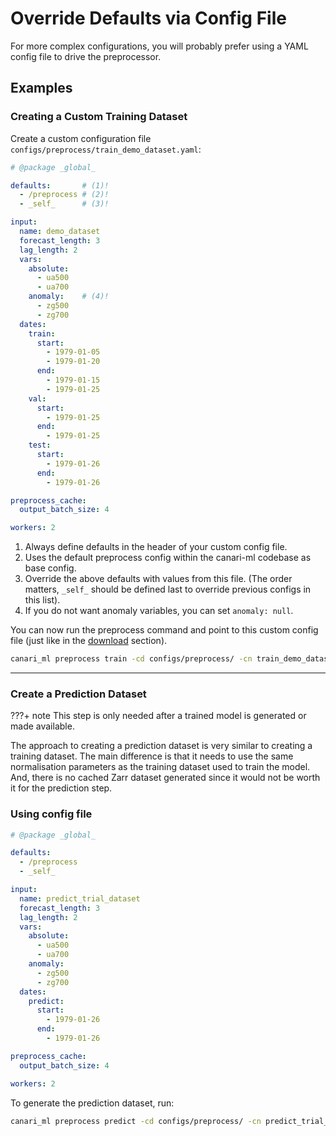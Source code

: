 # Override Defaults via Config File

For more complex configurations, you will probably prefer using a YAML config file to drive the preprocessor.

## Examples

### Creating a Custom Training Dataset

Create a custom configuration file `configs/preprocess/train_demo_dataset.yaml`:

```yaml title="configs/preprocess/train_demo_dataset.yaml" linenums="1"
# @package _global_

defaults:       # (1)!
  - /preprocess # (2)!
  - _self_      # (3)!

input:
  name: demo_dataset
  forecast_length: 3
  lag_length: 2
  vars:
    absolute:
      - ua500
      - ua700
    anomaly:    # (4)!
      - zg500
      - zg700
  dates:
    train:
      start:
        - 1979-01-05
        - 1979-01-20
      end:
        - 1979-01-15
        - 1979-01-25
    val:
      start:
        - 1979-01-25
      end:
        - 1979-01-25
    test:
      start:
        - 1979-01-26
      end:
        - 1979-01-26

preprocess_cache:
  output_batch_size: 4

workers: 2
```

1. Always define defaults in the header of your custom config file.
2. Uses the default preprocess config within the canari-ml codebase as base config.
3. Override the above defaults with values from this file. (The order matters, `_self_` should be defined last to override previous configs in this list).
4. If you do not want anomaly variables, you can set `anomaly: null`.

You can now run the preprocess command and point to this custom config file (just like in the [download](../download/config_file_usage.md#example-override-config-file) section).

```bash
canari_ml preprocess train -cd configs/preprocess/ -cn train_demo_dataset
```

---

### Create a Prediction Dataset

???+ note
    This step is only needed after a trained model is generated or made available.

The approach to creating a prediction dataset is very similar to creating a training dataset. The main difference is that it needs to use the same normalisation parameters as the training dataset used to train the model. And, there is no cached Zarr dataset generated since it would not be worth it for the prediction step.

### Using config file

``` yaml title="configs/preprocess/predict_trial_dataset.yaml" linenums="1"
# @package _global_

defaults:
  - /preprocess
  - _self_

input:
  name: predict_trial_dataset
  forecast_length: 3
  lag_length: 2
  vars:
    absolute:
      - ua500
      - ua700
    anomaly:
      - zg500
      - zg700
  dates:
    predict:
      start:
        - 1979-01-26
      end:
        - 1979-01-26

preprocess_cache:
  output_batch_size: 4

workers: 2
```

To generate the prediction dataset, run:

```bash
canari_ml preprocess predict -cd configs/preprocess/ -cn predict_trial_dataset
```
